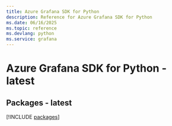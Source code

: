 ```yaml
---
title: Azure Grafana SDK for Python
description: Reference for Azure Grafana SDK for Python
ms.date: 06/16/2025
ms.topic: reference
ms.devlang: python
ms.service: grafana
---
```

# Azure Grafana SDK for Python - latest
## Packages - latest
[!INCLUDE [packages](grafana-index.md)]